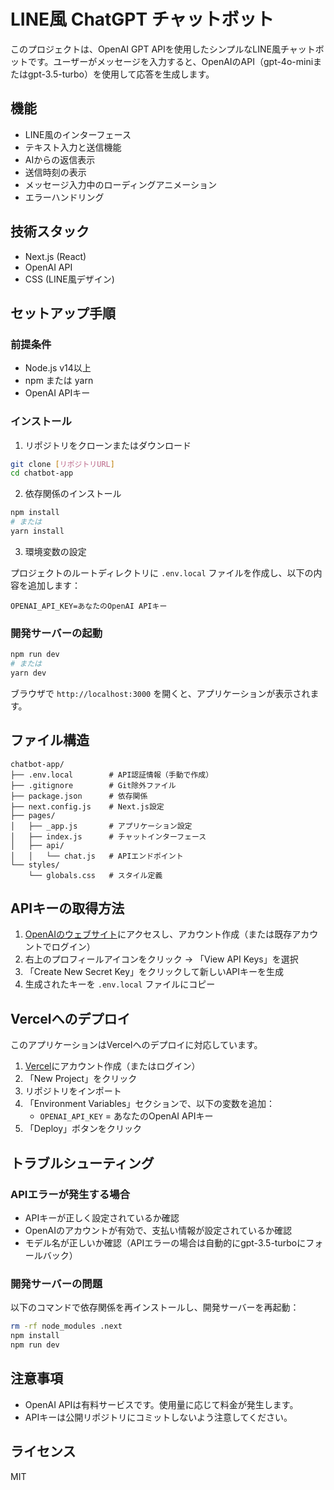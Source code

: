 # LINE風 ChatGPT チャットボット

このプロジェクトは、OpenAI GPT APIを使用したシンプルなLINE風チャットボットです。ユーザーがメッセージを入力すると、OpenAIのAPI（gpt-4o-miniまたはgpt-3.5-turbo）を使用して応答を生成します。

## 機能

- LINE風のインターフェース
- テキスト入力と送信機能
- AIからの返信表示
- 送信時刻の表示
- メッセージ入力中のローディングアニメーション
- エラーハンドリング

## 技術スタック

- Next.js (React)
- OpenAI API
- CSS (LINE風デザイン)

## セットアップ手順

### 前提条件

- Node.js v14以上
- npm または yarn
- OpenAI APIキー

### インストール

1. リポジトリをクローンまたはダウンロード

```bash
git clone [リポジトリURL]
cd chatbot-app
```

2. 依存関係のインストール

```bash
npm install
# または
yarn install
```

3. 環境変数の設定

プロジェクトのルートディレクトリに `.env.local` ファイルを作成し、以下の内容を追加します：

```
OPENAI_API_KEY=あなたのOpenAI APIキー
```

### 開発サーバーの起動

```bash
npm run dev
# または
yarn dev
```

ブラウザで `http://localhost:3000` を開くと、アプリケーションが表示されます。

## ファイル構造

```
chatbot-app/
├── .env.local        # API認証情報（手動で作成）
├── .gitignore        # Git除外ファイル
├── package.json      # 依存関係
├── next.config.js    # Next.js設定
├── pages/
│   ├── _app.js       # アプリケーション設定
│   ├── index.js      # チャットインターフェース
│   ├── api/
│   │   └── chat.js   # APIエンドポイント
└── styles/
    └── globals.css   # スタイル定義
```

## APIキーの取得方法

1. [OpenAIのウェブサイト](https://platform.openai.com/)にアクセスし、アカウント作成（または既存アカウントでログイン）
2. 右上のプロフィールアイコンをクリック → 「View API Keys」を選択
3. 「Create New Secret Key」をクリックして新しいAPIキーを生成
4. 生成されたキーを `.env.local` ファイルにコピー

## Vercelへのデプロイ

このアプリケーションはVercelへのデプロイに対応しています。

1. [Vercel](https://vercel.com/)にアカウント作成（またはログイン）
2. 「New Project」をクリック
3. リポジトリをインポート
4. 「Environment Variables」セクションで、以下の変数を追加：
   - `OPENAI_API_KEY` = あなたのOpenAI APIキー
5. 「Deploy」ボタンをクリック

## トラブルシューティング

### APIエラーが発生する場合

- APIキーが正しく設定されているか確認
- OpenAIのアカウントが有効で、支払い情報が設定されているか確認
- モデル名が正しいか確認（APIエラーの場合は自動的にgpt-3.5-turboにフォールバック）

### 開発サーバーの問題

以下のコマンドで依存関係を再インストールし、開発サーバーを再起動：

```bash
rm -rf node_modules .next
npm install
npm run dev
```

## 注意事項

- OpenAI APIは有料サービスです。使用量に応じて料金が発生します。
- APIキーは公開リポジトリにコミットしないよう注意してください。

## ライセンス

MIT
